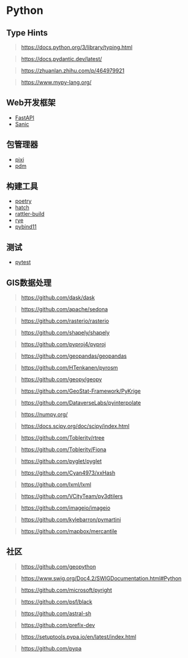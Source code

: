 # Python

## Type Hints

> https://docs.python.org/3/library/typing.html

> https://docs.pydantic.dev/latest/

> https://zhuanlan.zhihu.com/p/464979921

> https://www.mypy-lang.org/

## Web开发框架

- [FastAPI](https://fastapi.tiangolo.com/)
- [Sanic](https://sanic.dev/en/)

## 包管理器

- [pixi](https://pixi.sh/latest/)
- [pdm](https://pdm-project.org/latest/)

## 构建工具

- [poetry](https://python-poetry.org/)
- [hatch](https://github.com/pypa/hatch)
- [rattler-build](https://github.com/prefix-dev/rattler-build)
- [rye](https://rye-up.com/)
- [pybind11](https://github.com/pybind/pybind11)

## 测试

- [pytest](https://docs.pytest.org/en/stable/)

## GIS数据处理

> https://github.com/dask/dask

> https://github.com/apache/sedona

> https://github.com/rasterio/rasterio

> https://github.com/shapely/shapely

> https://github.com/pyproj4/pyproj

> https://github.com/geopandas/geopandas

> https://github.com/HTenkanen/pyrosm

> https://github.com/geopy/geopy

> https://github.com/GeoStat-Framework/PyKrige

> https://github.com/DataverseLabs/pyinterpolate

> https://numpy.org/

> https://docs.scipy.org/doc/scipy/index.html

> https://github.com/Toblerity/rtree

> https://github.com/Toblerity/Fiona 

> https://github.com/pyglet/pyglet

> https://github.com/Cyan4973/xxHash

> https://github.com/lxml/lxml

> https://github.com/VCityTeam/py3dtilers

> https://github.com/imageio/imageio

> https://github.com/kylebarron/pymartini

> https://github.com/mapbox/mercantile

## 社区

> https://github.com/geopython

> https://www.swig.org/Doc4.2/SWIGDocumentation.html#Python

> https://github.com/microsoft/pyright

> https://github.com/psf/black

> https://github.com/astral-sh

> https://github.com/prefix-dev

> https://setuptools.pypa.io/en/latest/index.html

> https://github.com/pypa